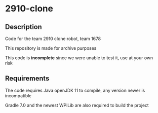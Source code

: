 # 2910-clone

## Description

Code for the team 2910 clone robot, team 1678

This repository is made for archive purposes

This code is **incomplete** since we were unable to test it, use at your own risk

## Requirements

The code requires Java openJDK 11 to compile, any version newer is incompatible

Gradle 7.0 and the newest WPILib are also required to build the project
